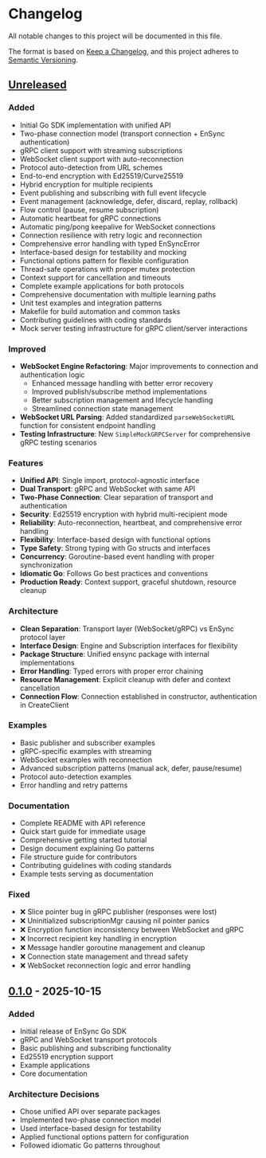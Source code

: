 # Changelog

All notable changes to this project will be documented in this file.

The format is based on [Keep a Changelog](https://keepachangelog.com/en/1.0.0/),
and this project adheres to [Semantic Versioning](https://semver.org/spec/v2.0.0.html).

## [Unreleased]

### Added
- Initial Go SDK implementation with unified API
- Two-phase connection model (transport connection + EnSync authentication)
- gRPC client support with streaming subscriptions
- WebSocket client support with auto-reconnection
- Protocol auto-detection from URL schemes
- End-to-end encryption with Ed25519/Curve25519
- Hybrid encryption for multiple recipients
- Event publishing and subscribing with full event lifecycle
- Event management (acknowledge, defer, discard, replay, rollback)
- Flow control (pause, resume subscription)
- Automatic heartbeat for gRPC connections
- Automatic ping/pong keepalive for WebSocket connections
- Connection resilience with retry logic and reconnection
- Comprehensive error handling with typed EnSyncError
- Interface-based design for testability and mocking
- Functional options pattern for flexible configuration
- Thread-safe operations with proper mutex protection
- Context support for cancellation and timeouts
- Complete example applications for both protocols
- Comprehensive documentation with multiple learning paths
- Unit test examples and integration patterns
- Makefile for build automation and common tasks
- Contributing guidelines with coding standards
- Mock server testing infrastructure for gRPC client/server interactions

### Improved
- **WebSocket Engine Refactoring**: Major improvements to connection and authentication logic
  - Enhanced message handling with better error recovery
  - Improved publish/subscribe method implementations
  - Better subscription management and lifecycle handling
  - Streamlined connection state management
- **WebSocket URL Parsing**: Added standardized `parseWebSocketURL` function for consistent endpoint handling
- **Testing Infrastructure**: New `SimpleMockGRPCServer` for comprehensive gRPC testing scenarios

### Features
- **Unified API**: Single import, protocol-agnostic interface
- **Dual Transport**: gRPC and WebSocket with same API
- **Two-Phase Connection**: Clear separation of transport and authentication
- **Security**: Ed25519 encryption with hybrid multi-recipient mode
- **Reliability**: Auto-reconnection, heartbeat, and comprehensive error handling
- **Flexibility**: Interface-based design with functional options
- **Type Safety**: Strong typing with Go structs and interfaces
- **Concurrency**: Goroutine-based event handling with proper synchronization
- **Idiomatic Go**: Follows Go best practices and conventions
- **Production Ready**: Context support, graceful shutdown, resource cleanup

### Architecture
- **Clean Separation**: Transport layer (WebSocket/gRPC) vs EnSync protocol layer
- **Interface Design**: Engine and Subscription interfaces for flexibility
- **Package Structure**: Unified ensync package with internal implementations
- **Error Handling**: Typed errors with proper error chaining
- **Resource Management**: Explicit cleanup with defer and context cancellation
- **Connection Flow**: Connection established in constructor, authentication in CreateClient

### Examples
- Basic publisher and subscriber examples
- gRPC-specific examples with streaming
- WebSocket examples with reconnection
- Advanced subscription patterns (manual ack, defer, pause/resume)
- Protocol auto-detection examples
- Error handling and retry patterns

### Documentation
- Complete README with API reference
- Quick start guide for immediate usage
- Comprehensive getting started tutorial
- Design document explaining Go patterns
- File structure guide for contributors
- Contributing guidelines with coding standards
- Example tests serving as documentation

### Fixed
- ❌ Slice pointer bug in gRPC publisher (responses were lost)
- ❌ Uninitialized subscriptionMgr causing nil pointer panics  
- ❌ Encryption function inconsistency between WebSocket and gRPC
- ❌ Incorrect recipient key handling in encryption
- ❌ Message handler goroutine management and cleanup
- ❌ Connection state management and thread safety
- ❌ WebSocket reconnection logic and error handling

## [0.1.0] - 2025-10-15

### Added
- Initial release of EnSync Go SDK
- gRPC and WebSocket transport protocols  
- Basic publishing and subscribing functionality
- Ed25519 encryption support
- Example applications
- Core documentation

### Architecture Decisions
- Chose unified API over separate packages
- Implemented two-phase connection model
- Used interface-based design for testability
- Applied functional options pattern for configuration
- Followed idiomatic Go patterns throughout

[Unreleased]: https://github.com/EnSync-engine/Go-SDK/compare/v0.1.0...HEAD
[0.1.0]: https://github.com/EnSync-engine/Go-SDK/releases/tag/v0.1.0